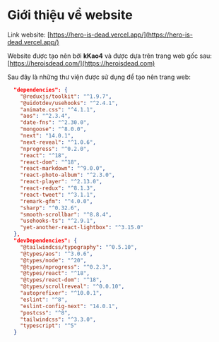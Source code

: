 # Giới thiệu về website

Link website: [https://hero-is-dead.vercel.app/](https://hero-is-dead.vercel.app/)

Website được tạo nên bởi __kKao4__ và được dựa trên trang web gốc sau: [https://heroisdead.com/](https://heroisdead.com)

Sau đây là những thư viện được sử dụng để tạo nên trang web:

```json
  "dependencies": {
    "@reduxjs/toolkit": "^1.9.7",
    "@uidotdev/usehooks": "^2.4.1",
    "animate.css": "^4.1.1",
    "aos": "^2.3.4",
    "date-fns": "^2.30.0",
    "mongoose": "^8.0.0",
    "next": "14.0.1",
    "next-reveal": "^1.0.6",
    "nprogress": "^0.2.0",
    "react": "^18",
    "react-dom": "^18",
    "react-markdown": "^9.0.0",
    "react-photo-album": "^2.3.0",
    "react-player": "^2.13.0",
    "react-redux": "^8.1.3",
    "react-tweet": "^3.1.1",
    "remark-gfm": "^4.0.0",
    "sharp": "^0.32.6",
    "smooth-scrollbar": "^8.8.4",
    "usehooks-ts": "^2.9.1",
    "yet-another-react-lightbox": "^3.15.0"
  },
  "devDependencies": {
    "@tailwindcss/typography": "^0.5.10",
    "@types/aos": "^3.0.6",
    "@types/node": "^20",
    "@types/nprogress": "^0.2.3",
    "@types/react": "^18",
    "@types/react-dom": "^18",
    "@types/scrollreveal": "^0.0.10",
    "autoprefixer": "^10.0.1",
    "eslint": "^8",
    "eslint-config-next": "14.0.1",
    "postcss": "^8",
    "tailwindcss": "^3.3.0",
    "typescript": "^5"
  }
```
